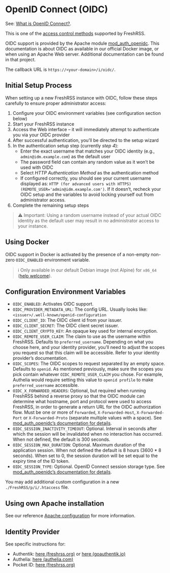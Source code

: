# OpenID Connect (OIDC)

See: [What is OpenID Connect?](https://openid.net/connect/).

This is one of the [access control methods](09_AccessControl.md) supported by FreshRSS.

OIDC support is provided by the Apache module [mod_auth_openidc](https://github.com/OpenIDC/mod_auth_openidc).
This documentation is about OIDC as available in our official Docker image, or when using an Apache Web server.
Additional documentation can be found in that project.

The callback URL is `https://<your-domain>/i/oidc/`.

## Initial Setup Process

When setting up a new FreshRSS instance with OIDC, follow these steps carefully to ensure proper administrator access:

1. Configure your OIDC environment variables (see configuration section below)
2. Start your FreshRSS instance
3. Access the Web interface – it will immediately attempt to authenticate you via your OIDC provider
4. After successful authentication, you’ll be directed to the setup wizard
5. In the authentication setup step (currently *step 4*):
   * Enter the exact username that matches your OIDC identity (e.g., `admin@idm.example.com`) as the default user
   * The password field can contain any random value as it won’t be used with OIDC
   * Select *HTTP Authentication Method* as the authentication method
   * If configured correctly, you should see your current username displayed as: `HTTP (for advanced users with HTTPS) (REMOTE_USER='admin@idm.example.com')`. If it doesn’t, recheck your OIDC setup and the variables to avoid locking yourself out from administrator access.
6. Complete the remaining setup steps

> ⚠️ Important: Using a random username instead of your actual OIDC identity as the default user may result in no administrator access to your instance.

## Using Docker

OIDC support in Docker is activated by the presence of a non-empty non-zero `OIDC_ENABLED` environment variable.

> ℹ️ Only available in our default Debian image (not Alpine) for `x86_64` ([help welcome](https://github.com/FreshRSS/FreshRSS/issues/5722)).

## Configuration Environment Variables

* `OIDC_ENABLED`: Activates OIDC support.
* `OIDC_PROVIDER_METADATA_URL`: The config URL. Usually looks like: `<issuer>/.well-known/openid-configuration`
* `OIDC_CLIENT_ID`: The OIDC client id from your issuer.
* `OIDC_CLIENT_SECRET`: The OIDC client secret issuer.
* `OIDC_CLIENT_CRYPTO_KEY`: An opaque key used for internal encryption.
* `OIDC_REMOTE_USER_CLAIM`: The claim to use as the username within FreshRSS. Defaults to `preferred_username`. Depending on what you choose here, and your identity provider, you’ll need to adjust the scopes you request so that this claim will be accessible. Refer to your identity provider’s documentation.
* `OIDC_SCOPES`: The OIDC scopes to request separated by an empty space. Defaults to `openid`. As mentioned previously, make sure the scopes you pick contain whatever `OIDC_REMOTE_USER_CLAIM` you chose. For example, Authelia would require setting this value to `openid profile` to make `preferred_username` accessible.
* `OIDC_X_FORWARDED_HEADERS`: Optional, but required when running FreshRSS behind a reverse proxy so that the OIDC module can determine what hostname, port and protocol were used to access FreshRSS, in order to generate a return URL for the OIDC authorization flow. Must be one or more of `Forwarded`, `X-Forwarded-Host`, `X-Forwarded-Port` or `X-Forwarded-Proto` (separate multiple values with a space). See [mod_auth_openidc’s documentation for details](https://github.com/OpenIDC/mod_auth_openidc/blob/72c9f479c2d228477ff0a9518964f61879c83fb6/auth_openidc.conf#L1041-L1048).
* `OIDC_SESSION_INACTIVITY_TIMEOUT`: Optional. Interval in seconds after which the session will be invalidated when no interaction has occurred. When not defined, the default is 300 seconds.
* `OIDC_SESSION_MAX_DURATION`: Optional. Maximum duration of the application session. When not defined the default is 8 hours (3600 * 8 seconds). When set to 0, the session duration will be set equal to the expiry time of the ID token.
* `OIDC_SESSION_TYPE`: Optional. OpenID Connect session storage type. See [mod_auth_openidc’s documentation for details](https://github.com/OpenIDC/mod_auth_openidc/blob/72c9f479c2d228477ff0a9518964f61879c83fb6/auth_openidc.conf#L587-L596).

You may add additional custom configuration in a new `./FreshRSS/p/i/.htaccess` file.

## Using own Apache installation

See our reference [Apache configuration](https://github.com/FreshRSS/FreshRSS/blob/edge/Docker/FreshRSS.Apache.conf) for more information.

## Identity Provider

See specific instructions for:

* Authentik: [here (freshrss.org)](16_OpenID-Connect-Authentik.md) or [here (goauthentik.io)](https://goauthentik.io/integrations/services/freshrss/)
* Authelia: [here (authelia.com)](https://www.authelia.com/integration/openid-connect/freshrss/)
* Pocket ID: [here (freshrss.org)](18_Pocket-ID.md)
